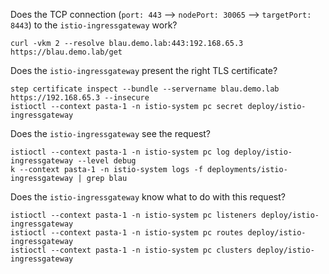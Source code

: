 Does the TCP connection (`port: 443` --> `nodePort: 30065` --> `targetPort: 8443`) to the `istio-ingressgateway` work?
```
curl -vkm 2 --resolve blau.demo.lab:443:192.168.65.3 https://blau.demo.lab/get
```

Does the `istio-ingressgateway` present the right TLS certificate?
```
step certificate inspect --bundle --servername blau.demo.lab https://192.168.65.3 --insecure
istioctl --context pasta-1 -n istio-system pc secret deploy/istio-ingressgateway
```

Does the `istio-ingressgateway` see the request?
```
istioctl --context pasta-1 -n istio-system pc log deploy/istio-ingressgateway --level debug
k --context pasta-1 -n istio-system logs -f deployments/istio-ingressgateway | grep blau
```

Does the `istio-ingressgateway` know what to do with this request?
```
istioctl --context pasta-1 -n istio-system pc listeners deploy/istio-ingressgateway
istioctl --context pasta-1 -n istio-system pc routes deploy/istio-ingressgateway
istioctl --context pasta-1 -n istio-system pc clusters deploy/istio-ingressgateway
```